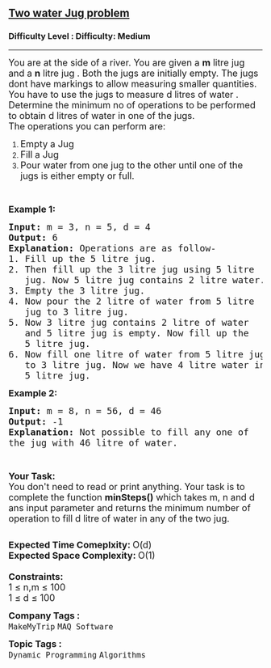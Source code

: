 <h2><a href="https://www.geeksforgeeks.org/problems/two-water-jug-problem3402/1?page=1&difficulty=Medium&status=unsolved&sortBy=submissions">Two water Jug problem</a></h2><h3>Difficulty Level : Difficulty: Medium</h3><hr><div class="problems_problem_content__Xm_eO"><p><span style="font-size:18px">You are at the side of a river. You are given a&nbsp;<strong>m</strong>&nbsp;litre jug and a&nbsp;<strong>n</strong>&nbsp;litre jug . Both the jugs are initially empty. The jugs dont have markings to allow measuring smaller quantities. You have to use the jugs to measure d litres of water . Determine the minimum no of operations to be performed to obtain d litres of water in one of the jugs.<br>
The operations you can perform are:</span></p>

<ol>
	<li><span style="font-size:18px">Empty a Jug</span></li>
	<li><span style="font-size:18px">Fill a Jug</span></li>
	<li><span style="font-size:18px">Pour water from one jug to the other until one of the jugs is either empty or full.</span></li>
</ol>

<p>&nbsp;</p>

<p><span style="font-size:18px"><strong>Example 1:</strong></span></p>

<pre><span style="font-size:18px"><strong>Input: </strong>m = 3, n = 5, d = 4
<strong>Output: </strong>6
<strong>Explanation:</strong>&nbsp;Operations are as follow-
</span><span style="font-size:18px">1. Fill up the 5 litre jug.
2. Then fill up the 3 litre jug using 5 litre
&nbsp;  jug. Now 5 litre jug contains 2 litre water.
3. Empty the 3 litre jug.
4. Now pour the 2 litre of water from 5 litre 
&nbsp;  jug to 3 litre jug.
5. Now 3 litre jug contains 2 litre of water 
&nbsp;  and </span><span style="font-size:18px">5 litre jug is empty. Now fill up the 
&nbsp;  5 litre jug.
6. Now fill one litre of water from 5 litre jug 
&nbsp;  to 3 litre jug. Now we have 4 litre water in 
&nbsp;  5 litre jug.</span>
</pre>

<p><span style="font-size:18px"><strong>Example 2:</strong></span></p>

<pre><span style="font-size:18px"><strong>Input: </strong>m = 8, n = 56, d = 46
<strong>Output: </strong>-1
<strong>Explanation: </strong>Not possible to fill any one of 
the jug with 46 litre of water.</span>
</pre>

<p>&nbsp;</p>

<p><span style="font-size:18px"><strong>Your Task:</strong><br>
You don't need to read or print anything. Your task is to complete the function&nbsp;<strong>minSteps()</strong>&nbsp;which takes m, n and d ans input parameter and returns the minimum number of operation to fill d litre of water in any of the two jug.</span><br>
&nbsp;</p>

<p><span style="font-size:18px"><strong>Expected Time Comeplxity:&nbsp;</strong>O(d)<br>
<strong>Expected Space Complexity:&nbsp;</strong>O(1)<br>
<br>
<strong>Constraints:</strong><br>
1 ≤ n,m ≤ 100<br>
1 ≤ d ≤ 100</span></p>
</div><p><span style=font-size:18px><strong>Company Tags : </strong><br><code>MakeMyTrip</code>&nbsp;<code>MAQ Software</code>&nbsp;<br><p><span style=font-size:18px><strong>Topic Tags : </strong><br><code>Dynamic Programming</code>&nbsp;<code>Algorithms</code>&nbsp;